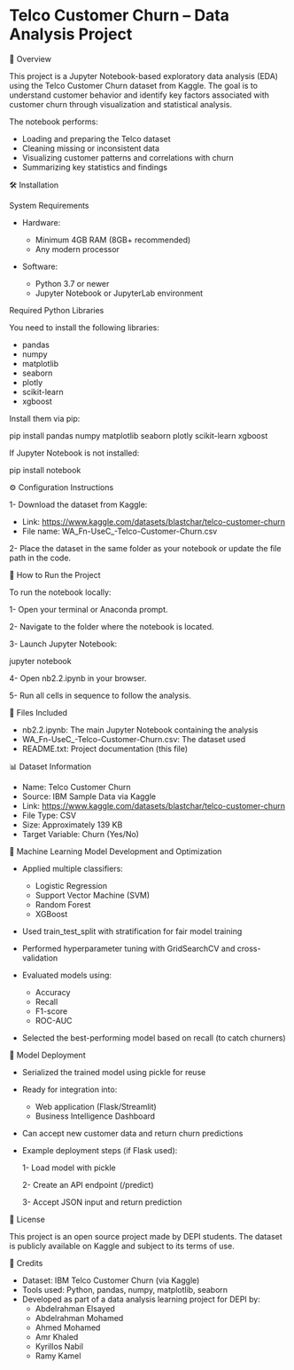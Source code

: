 # Telco Customer Churn – Data Analysis Project
📘 Overview

This project is a Jupyter Notebook-based exploratory data analysis (EDA) using the Telco Customer Churn dataset from Kaggle. The goal is to understand customer behavior and identify key factors associated with customer churn through visualization and statistical analysis.

The notebook performs:

- Loading and preparing the Telco dataset
- Cleaning missing or inconsistent data
- Visualizing customer patterns and correlations with churn
- Summarizing key statistics and findings

🛠️ Installation

System Requirements

- Hardware:
  - Minimum 4GB RAM (8GB+ recommended)
  - Any modern processor

- Software:
  - Python 3.7 or newer
  - Jupyter Notebook or JupyterLab environment

Required Python Libraries

You need to install the following libraries:
 - pandas
 - numpy
 - matplotlib
 - seaborn
 - plotly
 - scikit-learn
 - xgboost
   
Install them via pip:

pip install pandas numpy matplotlib seaborn plotly scikit-learn xgboost

If Jupyter Notebook is not installed:

pip install notebook

⚙️ Configuration Instructions

1- Download the dataset from Kaggle:
 - Link: https://www.kaggle.com/datasets/blastchar/telco-customer-churn
 - File name: WA_Fn-UseC_-Telco-Customer-Churn.csv

2- Place the dataset in the same folder as your notebook or update the file path in the code.

🚀 How to Run the Project

To run the notebook locally:

1- Open your terminal or Anaconda prompt.

2- Navigate to the folder where the notebook is located.

3- Launch Jupyter Notebook:

jupyter notebook

4- Open nb2.2.ipynb in your browser.

5- Run all cells in sequence to follow the analysis.

📂 Files Included

- nb2.2.ipynb: The main Jupyter Notebook containing the analysis
- WA_Fn-UseC_-Telco-Customer-Churn.csv: The dataset used
- README.txt: Project documentation (this file)

📊 Dataset Information

- Name: Telco Customer Churn
- Source: IBM Sample Data via Kaggle
- Link: https://www.kaggle.com/datasets/blastchar/telco-customer-churn
- File Type: CSV
- Size: Approximately 139 KB
- Target Variable: Churn (Yes/No)

🧠 Machine Learning Model Development and Optimization

- Applied multiple classifiers:

  - Logistic Regression
  - Support Vector Machine (SVM)
  - Random Forest
  - XGBoost

- Used train_test_split with stratification for fair model training
- Performed hyperparameter tuning with GridSearchCV and cross-validation
- Evaluated models using:

  - Accuracy
  - Recall
  - F1-score
  - ROC-AUC

- Selected the best-performing model based on recall (to catch churners)

🚀 Model Deployment

- Serialized the trained model using pickle for reuse
- Ready for integration into:

  - Web application (Flask/Streamlit)
  - Business Intelligence Dashboard

- Can accept new customer data and return churn predictions
- Example deployment steps (if Flask used):

  1- Load model with pickle

  2- Create an API endpoint (/predict)

  3- Accept JSON input and return prediction

📄 License

This project is an open source project made by DEPI students. The dataset is publicly available on Kaggle and subject to its terms of use.

🙌 Credits

- Dataset: IBM Telco Customer Churn (via Kaggle)
- Tools used: Python, pandas, numpy, matplotlib, seaborn
- Developed as part of a data analysis learning project for DEPI by:
  - Abdelrahman Elsayed
  - Abdelrahman Mohamed
  - Ahmed Mohamed
  - Amr Khaled
  - Kyrillos Nabil
  - Ramy Kamel
